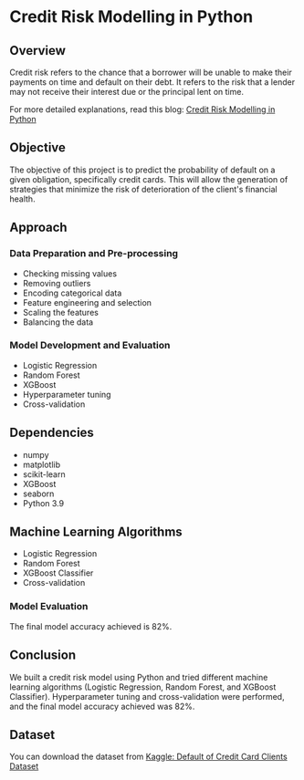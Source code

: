 # Credit Risk Modelling in Python

## Overview
Credit risk refers to the chance that a borrower will be unable to make their payments on time and default on their debt. It refers to the risk that a lender may not receive their interest due or the principal lent on time.

For more detailed explanations, read this blog: [Credit Risk Modelling in Python](https://medium.com/mlearning-ai/credit-risk-modelling-in-python-7b21a0b794b1)

## Objective
The objective of this project is to predict the probability of default on a given obligation, specifically credit cards. This will allow the generation of strategies that minimize the risk of deterioration of the client's financial health.

## Approach

### Data Preparation and Pre-processing
- Checking missing values
- Removing outliers
- Encoding categorical data
- Feature engineering and selection
- Scaling the features
- Balancing the data

### Model Development and Evaluation
- Logistic Regression
- Random Forest
- XGBoost
- Hyperparameter tuning
- Cross-validation

## Dependencies
- numpy
- matplotlib
- scikit-learn
- XGBoost
- seaborn
- Python 3.9


## Machine Learning Algorithms
- Logistic Regression
- Random Forest
- XGBoost Classifier
- Cross-validation

### Model Evaluation
The final model accuracy achieved is 82%.

## Conclusion
We built a credit risk model using Python and tried different machine learning algorithms (Logistic Regression, Random Forest, and XGBoost Classifier). Hyperparameter tuning and cross-validation were performed, and the final model accuracy achieved was 82%.

## Dataset
You can download the dataset from [Kaggle: Default of Credit Card Clients Dataset](https://www.kaggle.com/uciml/default-of-credit-card-clients-dataset)
